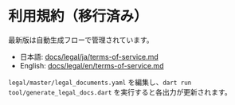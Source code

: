 # 利用規約（移行済み）

最新版は自動生成フローで管理されています。

- 日本語: [docs/legal/ja/terms-of-service.md](docs/legal/ja/terms-of-service.md)
- English: [docs/legal/en/terms-of-service.md](docs/legal/en/terms-of-service.md)

`legal/master/legal_documents.yaml` を編集し、`dart run tool/generate_legal_docs.dart` を実行すると各出力が更新されます。

